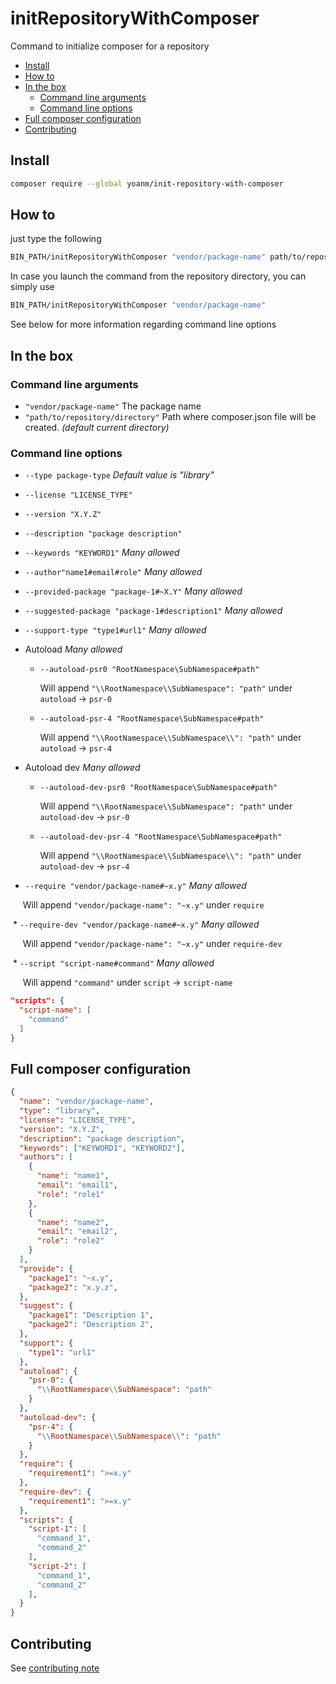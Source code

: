 # initRepositoryWithComposer

Command to initialize composer for a repository

  * [Install](#install)
  * [How to](#how-to)
  * [In the box](#in-the-box)
    * [Command line arguments](#in-the-box-command-line-arguments)
    * [Command line options](#in-the-box-command-line-options)
  * [Full composer configuration](#full-composer-configuration)
  * [Contributing](#contributing)

## Install
```bash
composer require --global yoanm/init-repository-with-composer
```

## How to

just type the following
```bash
BIN_PATH/initRepositoryWithComposer "vendor/package-name" path/to/repository/directory
```

In case you launch the command from the repository directory, you can simply use 
```bash
BIN_PATH/initRepositoryWithComposer "vendor/package-name"
```

See below for more information regarding command line options

## In the box

<a name="in-the-box-command-line-arguments"></a>
### Command line arguments

  * `"vendor/package-name"` The package name
  * `"path/to/repository/directory"` Path where composer.json file will be created. *(default current directory)*

<a name="in-the-box-command-line-options"></a>
### Command line options

  * `--type package-type` *Default value is "library"*
  * `--license "LICENSE_TYPE"`
  * `--version "X.Y.Z"`
  * `--description "package description"`
  * `--keywords "KEYWORD1"` *Many allowed*
  * `--author"name1#email#role"` *Many allowed*  
  * `--provided-package "package-1#~X.Y"` *Many allowed*
  * `--suggested-package "package-1#description1"` *Many allowed*
  * `--support-type "type1#url1"` *Many allowed*
  * Autoload *Many allowed*
    
    * `--autoload-psr0 "RootNamespace\SubNamespace#path"`
    
      Will append `"\\RootNamespace\\SubNamespace": "path"` under `autoload` -> `psr-0` 
    * `--autoload-psr-4 "RootNamespace\SubNamespace#path"` 
    
      Will append `"\\RootNamespace\\SubNamespace\\": "path"` under `autoload` -> `psr-4` 

  * Autoload dev *Many allowed*
    
    * `--autoload-dev-psr0 "RootNamespace\SubNamespace#path"`
    
      Will append `"\\RootNamespace\\SubNamespace": "path"` under `autoload-dev` -> `psr-0` 
    * `--autoload-dev-psr-4 "RootNamespace\SubNamespace#path"` 
    
      Will append `"\\RootNamespace\\SubNamespace\\": "path"` under `autoload-dev` -> `psr-4` 

  * `--require "vendor/package-name#~x.y"` *Many allowed*
    
      Will append `"vendor/package-name": "~x.y"` under `require`

  * `--require-dev "vendor/package-name#~x.y"` *Many allowed*
    
      Will append `"vendor/package-name": "~x.y"` under `require-dev`
  
  * `--script "script-name#command"` *Many allowed*
  
      Will append `"command"` under `script` -> `script-name` 

```json
"scripts": {
  "script-name": [
    "command"
  ]
}
```

## Full composer configuration

```json
{
  "name": "vendor/package-name",
  "type": "library",
  "license": "LICENSE_TYPE",
  "version": "X.Y.Z",
  "description": "package description",
  "keywords": ["KEYWORD1", "KEYWORD2"],
  "authors": [
    {
      "name": "name1",
      "email": "email1",
      "role": "role1"
    },
    {
      "name": "name2",
      "email": "email2",
      "role": "role2"
    }
  ],
  "provide": {
    "package1": "~x.y",
    "package2": "x.y.z",
  },
  "suggest": {
    "package1": "Description 1",
    "package2": "Description 2",
  },
  "support": {
    "type1": "url1"
  },
  "autoload": {
    "psr-0": {
      "\\RootNamespace\\SubNamespace": "path"
    }
  },
  "autoload-dev": {
    "psr-4": {
      "\\RootNamespace\\SubNamespace\\": "path"
    }
  },
  "require": {
    "requirement1": ">=x.y"
  },
  "require-dev": {
    "requirement1": ">=x.y"
  },
  "scripts": {
    "script-1": [
      "command_1",
      "command_2"
    ],
    "script-2": [
      "command_1",
      "command_2"
    ],
  }
}

```

## Contributing
See [contributing note](./CONTRIBUTING.md)
